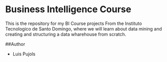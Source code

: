 # Business Intelligence Course
This is the repository for my BI Course projects From the Instituto Tecnologico de Santo Domingo, where we will learn about data mining and creating and structuring a data wharehouse from scratch.

##Author
* Luis Pujols
